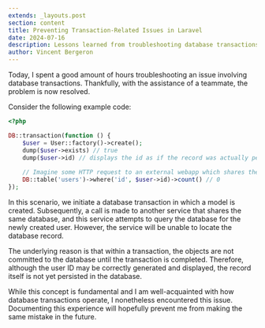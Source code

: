 ```yaml
---
extends: _layouts.post
section: content
title: Preventing Transaction-Related Issues in Laravel
date: 2024-07-16
description: Lessons learned from troubleshooting database transactions in Laravel.
author: Vincent Bergeron
---
```


Today, I spent a good amount of hours troubleshooting an issue involving database transactions. Thankfully, with the assistance of a teammate, the problem is now resolved.

Consider the following example code:

```php
<?php

DB::transaction(function () {
    $user = User::factory()->create();
    dump($user->exists) // true
    dump($user->id) // displays the id as if the record was actually persisted in the DB
    
    // Imagine some HTTP request to an external webapp which shares the same database
    DB::table('users')->where('id', $user->id)->count() // 0
});
```

In this scenario, we initiate a database transaction in which a model is created. Subsequently, a call is made to another service that shares the same database, and this service attempts to query the database for the newly created user. However, the service will be unable to locate the database record.

The underlying reason is that within a transaction, the objects are not committed to the database until the transaction is completed. Therefore, although the user ID may be correctly generated and displayed, the record itself is not yet persisted in the database.

While this concept is fundamental and I am well-acquainted with how database transactions operate, I nonetheless encountered this issue. Documenting this experience will hopefully prevent me from making the same mistake in the future.
